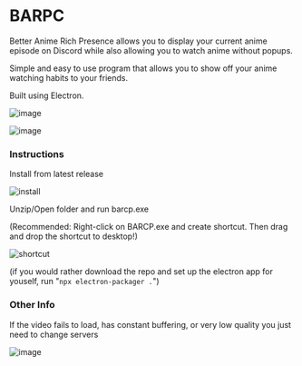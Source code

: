 # BARPC

Better Anime Rich Presence allows you to display your current anime episode on Discord while also allowing you to watch anime without popups. 

Simple and easy to use program that allows you to show off your anime watching habits to your friends. 

Built using Electron.

![image](https://github.com/copypastin/barpc-dev/assets/102574887/880b3823-b328-4d20-8466-4e5cfbb19944)

![image](https://github.com/copypastin/barpc-dev/assets/102574887/b4b48109-3e59-45c7-bc3c-464dd7d3ff14)


### Instructions
Install from latest release

![install](https://github.com/copypastin/barpc-dev/assets/102574887/962a2615-839f-4c92-97a2-37d5fec5657b)

Unzip/Open folder and run barcp.exe

(Recommended: Right-click on BARCP.exe and create shortcut. Then drag and drop the shortcut to desktop!)

![shortcut](https://github.com/copypastin/barpc-dev/assets/102574887/9f7c097d-c768-4b03-b96a-ddacab9be707)

(if you would rather download the repo and set up the electron app for youself, run "`npx electron-packager .`")



### Other Info

If the video fails to load, has constant buffering, or very low quality you just need to change servers

![image](https://github.com/copypastin/barpc-dev/assets/102574887/5045a0f8-e04c-4e7c-a086-7e2f55b1b44d)
